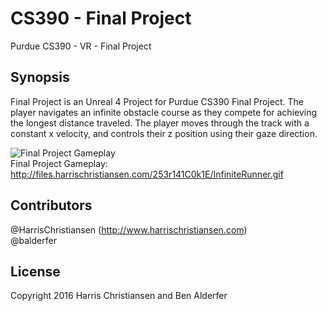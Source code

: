 # CS390 - Final Project
Purdue CS390 - VR - Final Project

## Synopsis

Final Project is an Unreal 4 Project for Purdue CS390 Final Project. The player navigates an infinite obstacle course as they compete for achieving the longest distance traveled. The player moves through the track with a constant x velocity, and controls their z position using their gaze direction.  

![Final Project Gameplay](http://f.cl.ly/items/3A1B362F3a3R0E0f0U27/Screen%20Recording%202015-12-31%20at%2002.14%20PM.gif)  
Final Project Gameplay: http://files.harrischristiansen.com/253r141C0k1E/InfiniteRunner.gif  

## Contributors

@HarrisChristiansen (http://www.harrischristiansen.com)  
@balderfer  

## License

Copyright 2016 Harris Christiansen and Ben Alderfer  
